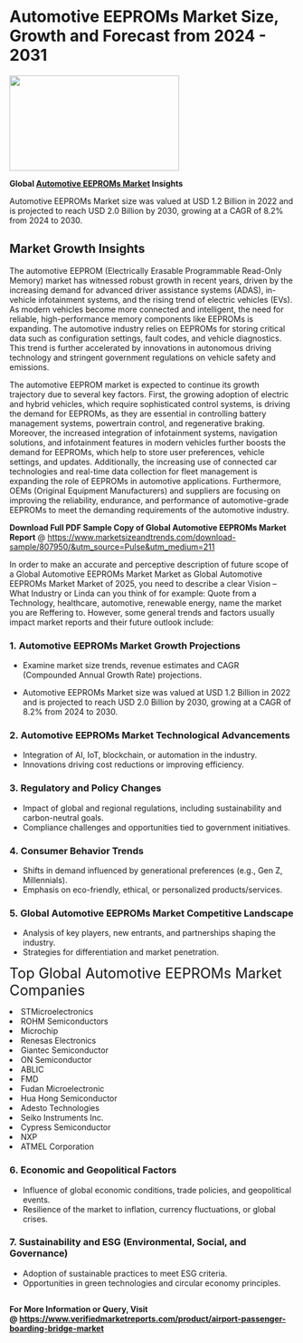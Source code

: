 <H1>Automotive EEPROMs Market Size, Growth and Forecast from 2024 - 2031</H1><img class="aligncenter size-medium wp-image-584254" src="https://thirdeyenews.in/wp-content/uploads/2024/09/Global-Market-Research-300x168.jpeg" alt="" width="300" height="168" /><p><strong>Global&nbsp;<a href="https://www.marketsizeandtrends.com/download-sample/807950/&amp;utm_source=Pulse&amp;utm_medium=211">Automotive EEPROMs Market</a> Insights</strong></p><p>Automotive EEPROMs Market size was valued at USD 1.2 Billion in 2022 and is projected to reach USD 2.0 Billion by 2030, growing at a CAGR of 8.2% from 2024 to 2030.</p><p><h2>Market Growth Insights</h2> <p>The automotive EEPROM (Electrically Erasable Programmable Read-Only Memory) market has witnessed robust growth in recent years, driven by the increasing demand for advanced driver assistance systems (ADAS), in-vehicle infotainment systems, and the rising trend of electric vehicles (EVs). As modern vehicles become more connected and intelligent, the need for reliable, high-performance memory components like EEPROMs is expanding. The automotive industry relies on EEPROMs for storing critical data such as configuration settings, fault codes, and vehicle diagnostics. This trend is further accelerated by innovations in autonomous driving technology and stringent government regulations on vehicle safety and emissions. </p> <p>The automotive EEPROM market is expected to continue its growth trajectory due to several key factors. First, the growing adoption of electric and hybrid vehicles, which require sophisticated control systems, is driving the demand for EEPROMs, as they are essential in controlling battery management systems, powertrain control, and regenerative braking. Moreover, the increased integration of infotainment systems, navigation solutions, and infotainment features in modern vehicles further boosts the demand for EEPROMs, which help to store user preferences, vehicle settings, and updates. Additionally, the increasing use of connected car technologies and real-time data collection for fleet management is expanding the role of EEPROMs in automotive applications. Furthermore, OEMs (Original Equipment Manufacturers) and suppliers are focusing on improving the reliability, endurance, and performance of automotive-grade EEPROMs to meet the demanding requirements of the automotive industry. </p><p><span class=""><strong>Download Full PDF Sample Copy of Global Automotive EEPROMs Market Report</strong> @ <a href="https://www.marketsizeandtrends.com/download-sample/807950/&amp;utm_source=Pulse&amp;utm_medium=211" target="_blank">https://www.marketsizeandtrends.com/download-sample/807950/&amp;utm_source=Pulse&amp;utm_medium=211</a></span></p><p>In order to make an accurate and perceptive description of future scope of a Global&nbsp;Automotive EEPROMs Market Market as Global&nbsp;Automotive EEPROMs Market Market of 2025, you need to describe a clear Vision &ndash; What Industry or Linda can you think of for example: Quote from a Technology, healthcare, automotive, renewable energy, name the market you are Reffering to. However, some general trends and factors usually impact market reports and their future outlook include:</p><h3>1.&nbsp;<strong>Automotive EEPROMs Market Growth Projections</strong></h3><ul><li>Examine market size trends, revenue estimates and CAGR (Compounded Annual Growth Rate) projections.</li><li><p>Automotive EEPROMs Market size was valued at USD 1.2 Billion in 2022 and is projected to reach USD 2.0 Billion by 2030, growing at a CAGR of 8.2% from 2024 to 2030.</p></li></ul><h3>2.&nbsp;<strong>Automotive EEPROMs Market Technological Advancements</strong></h3><ul><li>Integration of AI, IoT, blockchain, or automation in the industry.</li><li>Innovations driving cost reductions or improving efficiency.</li></ul><h3>3.&nbsp;<strong>Regulatory and Policy Changes</strong></h3><ul><li>Impact of global and regional regulations, including sustainability and carbon-neutral goals.</li><li>Compliance challenges and opportunities tied to government initiatives.</li></ul><h3>4.&nbsp;<strong>Consumer Behavior Trends</strong></h3><ul><li>Shifts in demand influenced by generational preferences (e.g., Gen Z, Millennials).</li><li>Emphasis on eco-friendly, ethical, or personalized products/services.</li></ul><h3>5.&nbsp;<strong>Global Automotive EEPROMs Market Competitive Landscape</strong></h3><ul><li>Analysis of key players, new entrants, and partnerships shaping the industry.</li><li>Strategies for differentiation and market penetration.</li></ul><p data-pm-slice="1 1 []"><span style="color: inherit; font-family: inherit; font-size: 25px;">Top Global Automotive EEPROMs Market Companies</span></p><div class="" data-test-id=""><p><li>STMicroelectronics</li><li> ROHM Semiconductors</li><li> Microchip</li><li> Renesas Electronics</li><li> Giantec Semiconductor</li><li> ON Semiconductor</li><li> ABLIC</li><li> FMD</li><li> Fudan Microelectronic</li><li> Hua Hong Semiconductor</li><li> Adesto Technologies</li><li> Seiko Instruments Inc.</li><li> Cypress Semiconductor</li><li> NXP</li><li> ATMEL Corporation</li></p></div><h3>6.&nbsp;<strong>Economic and Geopolitical Factors</strong></h3><ul><li>Influence of global economic conditions, trade policies, and geopolitical events.</li><li>Resilience of the market to inflation, currency fluctuations, or global crises.</li></ul><h3>7.&nbsp;<strong>Sustainability and ESG (Environmental, Social, and Governance)</strong></h3><ul><li>Adoption of sustainable practices to meet ESG criteria.</li><li>Opportunities in green technologies and circular economy principles.</li></ul><h2><strong style="font-size: 14px;">For More Information or Query, Visit @&nbsp;</strong><a style="background-color: #ffffff; font-size: 14px;" href="https://www.marketsizeandtrends.com/report/automotive-eeproms-market/" target="_blank">https://www.verifiedmarketreports.com/product/airport-passenger-boarding-bridge-market</a></h2>
